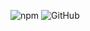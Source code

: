 ![npm](https://img.shields.io/npm/v/em-string)
![GitHub](https://img.shields.io/github/license/geochronology/em-string?color=2F9599)
